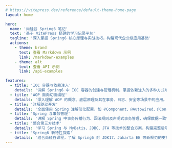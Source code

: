 ```yaml
---
# https://vitepress.dev/reference/default-theme-home-page
layout: home

hero:
  name: '尚硅谷 Spring6 笔记'
  text: '基于 VitePress 搭建的学习记录平台'
  tagline: '深入掌握 Spring6 核心原理与实战技巧，构建现代企业级应用基础'
  actions:
    - theme: brand
      text: 查看 Markdown 示例
      link: /markdown-examples
    - theme: alt
      text: 查看 API 示例
      link: /api-examples

features:
  - title: 'IOC 容器与依赖注入'
    details: '讲解 Spring6 中 IOC 容器的创建与管理机制，掌握依赖注入的多种方式与高级用法。'
  - title: 'AOP 面向切面编程'
    details: '深入理解 AOP 的概念、底层原理及其在事务、日志、安全等场景中的应用。'
  - title: '注解驱动开发'
    details: '全面使用 Spring 注解简化配置，如 @Component、@Autowired、@Configuration 等，提升开发效率。'
  - title: 'Spring 与事务管理'
    details: '讲解 Spring 中事务传播行为、回滚规则及声明式事务管理，确保数据一致性。'
  - title: '整合第三方技术'
    details: '学习 Spring 与 MyBatis、JDBC、JTA 等技术的整合方案，构建完整后端体系。'
  - title: 'Spring6 新特性探索'
    details: '结合尚硅谷课程，了解 Spring6 对 JDK17、Jakarta EE 等新规范的支持与优化。'
---
```

